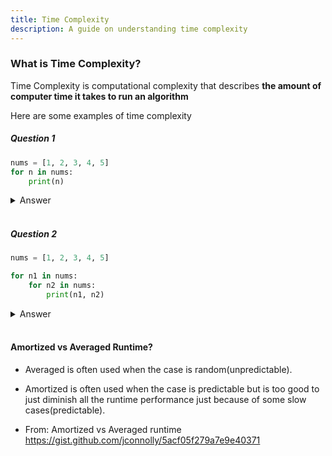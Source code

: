 ```yaml
---
title: Time Complexity 
description: A guide on understanding time complexity
---
```


### What is Time Complexity? 

Time Complexity is computational complexity that describes **the amount of computer time it takes to run an algorithm**

Here are some examples of time complexity
<br>

##### Question 1

```python
nums = [1, 2, 3, 4, 5]
for n in nums:
    print(n)
```

<details>
<summary>Answer</summary>
<div markdown="1">
<b>O(N)</b>
<br>
The code runtime depends on length of nums. As the nums gets bigger, the run time only gets bigger in linear time O(N)
</div>
</details>

<br>

##### Question 2

```python
nums = [1, 2, 3, 4, 5]

for n1 in nums:
    for n2 in nums:
        print(n1, n2)
```

<details>
<summary>Answer</summary>
<div markdown="1">
<b>O(N^2)</b>
<br>
The code runtime depends on length of nums. As the nums gets bigger, the run time gets bigger by N^2 because of the nested loop
</div>
</details>
<br>

#### Amortized vs Averaged Runtime?

-   Averaged is often used when the case is random(unpredictable).
-   Amortized is often used when the case is predictable but is too good to just diminish all the runtime performance just because of some slow cases(predictable).

-   From: Amortized vs Averaged runtime https://gist.github.com/jconnolly/5acf05f279a7e9e40371